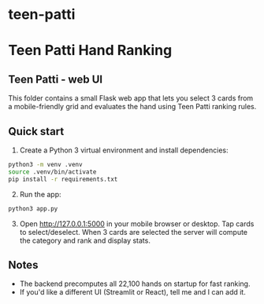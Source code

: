 # teen-patti
Teen Patti Hand Ranking
========================

Teen Patti - web UI
-------------------

This folder contains a small Flask web app that lets you select 3 cards from a mobile-friendly grid and evaluates the hand using Teen Patti ranking rules.

Quick start
-----------

1. Create a Python 3 virtual environment and install dependencies:

```bash
python3 -m venv .venv
source .venv/bin/activate
pip install -r requirements.txt
```

2. Run the app:

```bash
python3 app.py
```

3. Open http://127.0.0.1:5000 in your mobile browser or desktop. Tap cards to select/deselect. When 3 cards are selected the server will compute the category and rank and display stats.

Notes
-----
- The backend precomputes all 22,100 hands on startup for fast ranking.
- If you'd like a different UI (Streamlit or React), tell me and I can add it.
